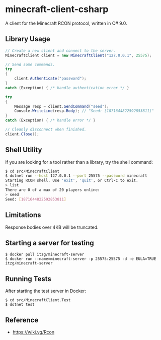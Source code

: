# minecraft-client-csharp

A client for the Minecraft RCON protocol, written in C# 9.0.

## Library Usage

```csharp
// Create a new client and connect to the server.
MinecraftClient client = new MinecraftClient("127.0.0.1", 25575);

// Send some commands.
try
{
	client.Authenticate("password");
}
catch (Exception) { /* handle authentication error */ }

try
{
	Message resp = client.SendCommand("seed");
	Console.WriteLine(resp.Body); // "Seed: [1871644822592853811]"
}
catch (Exception) {	/* handle error */ }

// Cleanly disconnect when finished.
client.Close();
```

## Shell Utility

If you are looking for a tool rather than a library, try the shell command:

```bash
$ cd src/MinecraftClient
$ dotnet run --host 127.0.0.1 --port 25575 --password minecraft
Starting RCON shell. Use 'exit', 'quit', or Ctrl-C to exit.
> list
There are 0 of a max of 20 players online:
> seed
Seed: [1871644822592853811]
```

## Limitations

Response bodies over 4KB will be truncated.

## Starting a server for testing

```
$ docker pull itzg/minecraft-server
$ docker run --name=minecraft-server -p 25575:25575 -d -e EULA=TRUE itzg/minecraft-server
```

## Running Tests

After starting the test server in Docker:

```
$ cd src/MinecraftClient.Test
$ dotnet test
```

## Reference

- https://wiki.vg/Rcon